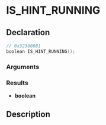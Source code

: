 # IS_HINT_RUNNING

## Declaration
```cpp
// 0x323806B1
boolean IS_HINT_RUNNING();
```

### Arguments

### Results
- **boolean**

## Description
